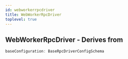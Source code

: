 ```yaml
---
id: webworkerrpcdriver
title: WebWorkerRpcDriver
toplevel: true
---
```


## WebWorkerRpcDriver - Derives from

```js
baseConfiguration: BaseRpcDriverConfigSchema
```
